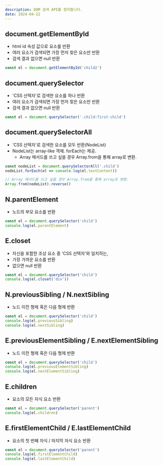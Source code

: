 ```yaml
---
description: DOM 검색 API를 정리합니다.
date: 2024-04-22
---
```

## document.getElementById
- html id 속성 값으로 요소를 반환
- 여러 요소가 검색되면 가장 먼저 찾은 요소만 반환
- 검색 결과 없으면 null 반환

```javascript
const el = document.getElementById('child2')
```

## document.querySelector
- 'CSS 선택자'로 검색한 요소를 하나 반환
- 여러 요소가 검색되면 가장 먼저 찾은 요소만 반환
- 검색 결과 없으면 null 반환

```javascript
const el = document.querySelector('.child:first-child')
```

## document.querySelectorAll
- 'CSS 선택자'로 검색한 요소를 모두 반환(NodeList)
- NodeList는 array-like 객체. forEach는 제공.
  - Array 메서드를 쓰고 싶을 경우 Array.from을 통해 array로 변환.

```javascript
const nodeList = document.querySelectorAll('.child')
nodeList.forEach(el => console.log(el.textContent))

// Array 메서드를 쓰고 싶을 경우 Array.from을 통해 array로 변환.
Array.from(nodeList).reverse()
```

## N.parentElement
- 노드의 부모 요소를 반환

```javascript 
const el = document.querySelector('child')
console.log(el.parentElement)
```

## E.closet
- 자신을 포함한 조상 요소 중 'CSS 선택자'와 일치하는,
- 가장 가까운 요소를 반환
- 없으면 null 반환

```javascript 
const el = document.querySelector('child')
console.log(el.closet('div'))
```

## N.previousSibling / N.nextSibling
- 노드 이전 형제 혹은 다음 형제 반환

```javascript 
const el = document.querySelector('child')
console.log(el.previousSibling)
console.log(el.nextSibling)
```

## E.previousElementSibling / E.nextElementSibling
- 노드 이전 형제 혹은 다음 형제 반환

```javascript 
const el = document.querySelector('child')
console.log(el.previousElementSibling)
console.log(el.nextElementSibling)
```

## E.children
- 요소의 모든 자식 요소 반환

```javascript 
const el = document.querySelector('parent')
console.log(el.children)
```

## E.firstElementChild / E.lastElementChild
- 요소의 첫 번째 자식 / 마지막 자식 요소 반환

```javascript 
const el = document.querySelector('parent')
console.log(el.firstElementChild)
console.log(el.lastElementChild)
```
